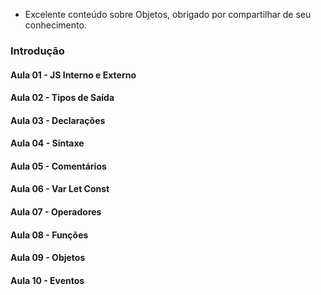 - Excelente conteúdo sobre Objetos, obrigado por compartilhar de seu conhecimento.

### Introdução
#### Aula 01 - JS Interno e Externo
#### Aula 02 - Tipos de Saída
#### Aula 03 - Declarações
#### Aula 04 - Sintaxe
#### Aula 05 - Comentários
#### Aula 06 - Var Let Const
#### Aula 07 - Operadores
#### Aula 08 - Funções
#### Aula 09 - Objetos
#### Aula 10 - Eventos